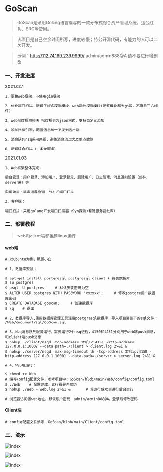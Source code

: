 # GoScan
> GoScan是采用Golang语言编写的一款分布式综合资产管理系统，适合红队、SRC等使用。

> 该项目是自己空余时间所写，进度较慢；特公开源代码，有能力的人可以二次开发。

> 示例：http://112.74.169.239:9999/  admin/admin888@A  请不要进行增删改

### 一、开发进度

2021.02.1

```
1、更换web框架，不使用gin框架

2、优化端口扫描、新增子域名探测模块、web指纹探测模块(所有模块都为go写，不调用三方组件)

3、web指纹探测模块 指纹规则为json格式，支持自定义添加

4、添加扫描引擎，配置信息统一下发到客户端

5、消息队列nsq采用两组，避免消息流过大及单点故障

6、新增综合扫描（一条龙服务）
```

2021.01.03

```
1、Web框架整体完成：

后台管理：用户登录、添加用户、登录锁定、删除用户、日志管理、消息通知设置（邮件、server酱）等

实用功能：杀毒进程检测、分布式端口扫描

2、客户端：

端口扫描：采用golang开发端口扫描器（Syn探测+精简服务指纹库）
```

### 二、部署教程
> web和client端都推荐linux运行

#### web端

```
# 以ubuntu为例，照顾小白

# 1、数据库安装：

$ apt-get install postgresql postgresql-client # 安装数据库
$ su postgres
$ psql -U postgres     # 默认安装密码为空
$ ALTER USER postgres WITH PASSWORD 'xxxxxx';     # 修改postgre用户数据库密码
$ CREATE DATABASE goscan;     # 创建数据库
$ \q    # 退出

# 2、数据库导入,使用数据库管理工具连接postgresql数据库，导入项目路径下的sql文件： /Web/document/sql/GoScan.sql

# 3、Nsq消息队列服务运行，需要运行2个nsq进程，4150和4151分别用于web端push消息，和client端push消息
$ nohup ./client/nsqd -tcp-address 本机IP:4151 -http-address 127.0.0.1:10002 --data-path=./client > client.log 2>&1 &
$ nohup ./server/nsqd -max-msg-timeout 1h -tcp-address 本机ip:4150 -http-address 127.0.0.1:10001 --data-path=./server > server.log 2>&1 &

# 4、Web端运行：

$ chmod +x Web
# 编写config配置文件，参考项目中：GoScan/blob/main/Web/config/config.toml
$ ./Web    # 配置完成，运行看是否成功
$ nohup ./Web > web.log 2>&1 &       # 若运行成功则进行后台运行

# 浏览器访问该web地址，默认账户密码：admin/admin888@A，登录后修改密码
```

#### Client端

```
# config配置文件参考：GoScan/blob/main/Client/config.toml
```

### 三、演示

![index](https://github.com/CTF-MissFeng/GoScan/blob/main/doc/1.png)

![index](https://github.com/CTF-MissFeng/GoScan/blob/main/doc/2.png)

![index](https://github.com/CTF-MissFeng/GoScan/blob/main/doc/4.png)
